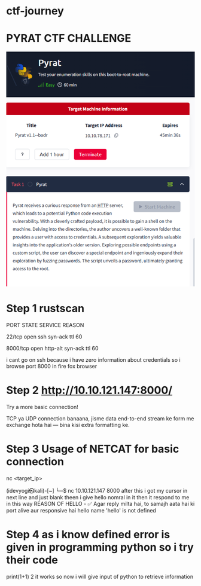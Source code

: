 # ctf-journey

# PYRAT CTF CHALLENGE

![image](https://github.com/idevyogi/ctf-journey/blob/1d2e7439ec3c447fea1c18a03770848f0baff211/Screenshot%202025-07-16%20164113.png)
![image](https://raw.githubusercontent.com/idevyogi/ctf-journey/5177707821f5c48910197600dc368d8e2d22ad02/PYRAT%20CTF%20CHALLENGE.png)

# Step 1 rustscan 

PORT     STATE   SERVICE     REASON

22/tcp   open    ssh         syn-ack ttl 60

8000/tcp open  http-alt    syn-ack ttl 60

i cant go on ssh because i have zero information about credentials
so i browse port 8000 in fire fox browser

# Step 2 http://10.10.121.147:8000/
Try a more basic connection! 


TCP ya UDP connection banaana, jisme data end-to-end stream ke form me exchange hota hai — bina kisi extra formatting ke.

# Step 3  Usage of NETCAT for basic connection
nc <target_ip> <port>

(idevyogi㉿kali)-[~]
└─$ nc 10.10.121.147 8000
after this i got my cursor in next line and just blank theen i give hello nomral in it then it respond to me in this way
REASON OF HELLO -
✅ Agar reply milta hai, to samajh aata hai ki port alive aur responsive hai
hello
name 'hello' is not defined


# Step 4 as i know defined error is given in programming python so i try their code
print(1+1)
2
it works so now i will give input of python to retrieve information




